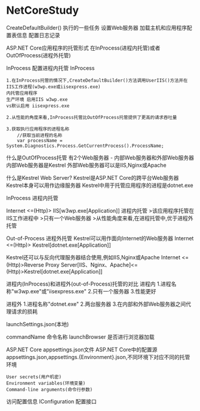# NetCoreStudy

CreateDefaultBuilder() 执行的一些任务
	设置Web服务器
	加载主机和应用程序配置表信息
	配置日志记录
	
ASP.NET Core应用程序的托管形式
	在InProcess(进程内托管)或者OutOfProcess(进程外托管)
	
InProcess
	配置进程内托管
	<PropertyGroup>
    <AspNetCoreHostingModel>InProcess</AspNetCoreHostingModel>
    </PropertyGroup>
	
	1.在InProcess托管的情况下,CreateDefaultBuilder()方法调用UserIIS()方法并在IIS工作进程(w3wp.exe或iisexpress.exe)
	内托管应用程序
	生产环境 启用IIS w3wp.exe
	vs默认启用 iisexpress.exe
	
	2.从性能的角度来看,InProcess托管比OutOfProcess托管提供了更高的请求吞吐量
	
	3.获取执行应用程序的进程名称
		//获取当前进程的名称
		var processName = System.Diagnostics.Process.GetCurrentProcess().ProcessName;
		
什么是OutOfProcess托管
	有2个Web服务器 - 内部Web服务器和外部Web服务器
	内部Web服务器是Kestrel
	外部Web服务器可以是IIS,Nginx或Apache
	
什么是Kestrel Web Server?
	Kestrel是ASP.NET Core的跨平台Web服务器
	Kestrel本身可以用作边缘服务器 
	Kestrel中用于托管应用程序的进程是dotnet.exe
	
InProcess 进程内托管

Internet <=(Http)> IIS[w3wp.exe[Application]]
进程内托管
	>该应用程序托管在IIS工作进程中
	>只有一个Web服务器
	>从性能角度来看,在进程托管中,优于进程外托管
	
Out-of-Process 进程外托管
Kestrel可以用作面向Internet的Web服务器
Internet <=(Http)> Kestrel[dotnet.exe[Application]]

Kestrel还可以与反向代理服务器结合使用,例如IIS,Nginx或Apache
Internet <=(Http)>Reverse Proxy Server[IIS、Nginx、Apache]<=(Http)>Kestrel[dotnet.exe[Application]]



 进程内(InProcess)和进程外(out-of-Process)托管的对比
 进程内
	1.进程名称"w3wp.exe"或"iisexpress.exe"
	2.只有一个服务器
	3.性能更好
	
  进程外
	1.进程名称"dotnet.exe"
	2.两台服务器
	3.在内部和外部Web服务器之间代理请求的损耗
	
  launchSettings.json(本地)
  
  commandName 命令名称
  launchBrowser 是否进行浏览器加载


ASP.NET Core appsettings.json文件
ASP.NET Core中的配置源
	appsettings.json,appsettings.{Environment}.json,不同环境下对应不同的托管环境
	
	User secrets(用户机密)
	Environment variables(环境变量)
	Command-line arguments(命令行参数)

访问配置信息
	IConfiguration 配置接口
